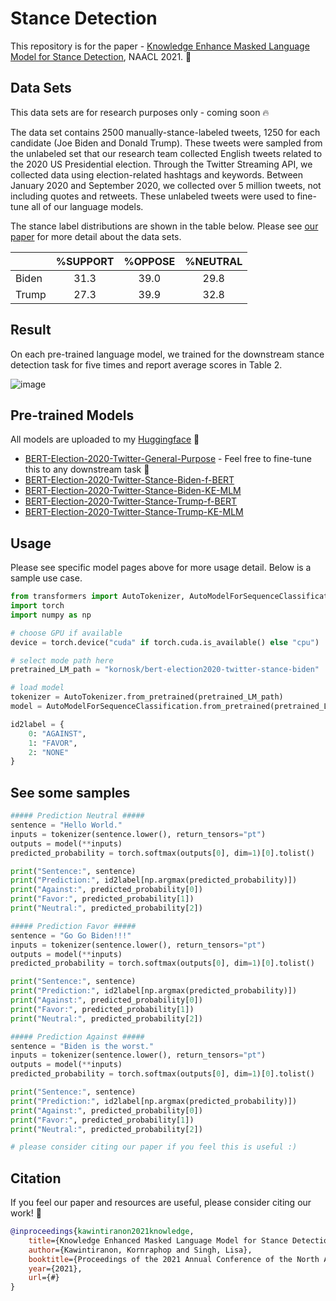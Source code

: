 # Stance Detection

This repository is for the paper - [Knowledge Enhance Masked Language Model for Stance Detection](https://2021.naacl.org/program/accepted/), NAACL 2021. 🚀

## Data Sets

This data sets are for research purposes only - coming soon 🔥

The data set contains 2500 manually-stance-labeled tweets, 1250 for each candidate (Joe Biden and Donald Trump). These tweets were sampled from the unlabeled set that our research team collected English tweets related to the 2020 US Presidential election. Through the Twitter Streaming API, we collected data using election-related hashtags and keywords. Between January 2020 and September 2020, we collected over 5 million tweets, not including quotes and retweets. These unlabeled tweets were used to fine-tune all of our language models.

The stance label distributions are shown in the table below. Please see [our paper](https://2021.naacl.org/program/accepted/) for more detail about the data sets.

|       | %SUPPORT | %OPPOSE | %NEUTRAL |
| ----- | :----: | :----: | :----: |
| Biden | 31.3 | 39.0 | 29.8 |
| Trump | 27.3 | 39.9 | 32.8 |

## Result
On each pre-trained language model, we trained for the downstream stance detection task for five times and report average scores in Table 2.

![image](https://user-images.githubusercontent.com/15230011/114804906-176f4c00-9d70-11eb-9122-b35c7803fd68.png)

## Pre-trained Models

All models are uploaded to my [Huggingface](https://huggingface.co/kornosk) 🤗

- [BERT-Election-2020-Twitter-General-Purpose](https://huggingface.co/kornosk/bert-election2020-twitter-general) - Feel free to fine-tune this to any downstream task 🎯
- [BERT-Election-2020-Twitter-Stance-Biden-f-BERT](https://huggingface.co/kornosk/bert-election2020-twitter-stance-biden)
- [BERT-Election-2020-Twitter-Stance-Biden-KE-MLM](https://huggingface.co/kornosk/bert-election2020-twitter-stance-biden-KE-MLM)
- [BERT-Election-2020-Twitter-Stance-Trump-f-BERT](https://huggingface.co/kornosk/bert-election2020-twitter-stance-trump)
- [BERT-Election-2020-Twitter-Stance-Trump-KE-MLM](https://huggingface.co/kornosk/bert-election2020-twitter-stance-trump-KE-MLM)

## Usage

Please see specific model pages above for more usage detail. Below is a sample use case.

```python
from transformers import AutoTokenizer, AutoModelForSequenceClassification
import torch
import numpy as np

# choose GPU if available
device = torch.device("cuda" if torch.cuda.is_available() else "cpu")

# select mode path here
pretrained_LM_path = "kornosk/bert-election2020-twitter-stance-biden"

# load model
tokenizer = AutoTokenizer.from_pretrained(pretrained_LM_path)
model = AutoModelForSequenceClassification.from_pretrained(pretrained_LM_path)

id2label = {
    0: "AGAINST",
    1: "FAVOR",
    2: "NONE"
}
```

## See some samples

```python
##### Prediction Neutral #####
sentence = "Hello World."
inputs = tokenizer(sentence.lower(), return_tensors="pt")
outputs = model(**inputs)
predicted_probability = torch.softmax(outputs[0], dim=1)[0].tolist()

print("Sentence:", sentence)
print("Prediction:", id2label[np.argmax(predicted_probability)])
print("Against:", predicted_probability[0])
print("Favor:", predicted_probability[1])
print("Neutral:", predicted_probability[2])

##### Prediction Favor #####
sentence = "Go Go Biden!!!"
inputs = tokenizer(sentence.lower(), return_tensors="pt")
outputs = model(**inputs)
predicted_probability = torch.softmax(outputs[0], dim=1)[0].tolist()

print("Sentence:", sentence)
print("Prediction:", id2label[np.argmax(predicted_probability)])
print("Against:", predicted_probability[0])
print("Favor:", predicted_probability[1])
print("Neutral:", predicted_probability[2])

##### Prediction Against #####
sentence = "Biden is the worst."
inputs = tokenizer(sentence.lower(), return_tensors="pt")
outputs = model(**inputs)
predicted_probability = torch.softmax(outputs[0], dim=1)[0].tolist()

print("Sentence:", sentence)
print("Prediction:", id2label[np.argmax(predicted_probability)])
print("Against:", predicted_probability[0])
print("Favor:", predicted_probability[1])
print("Neutral:", predicted_probability[2])

# please consider citing our paper if you feel this is useful :)
```

## Citation
If you feel our paper and resources are useful, please consider citing our work! 🙏
```bibtex
@inproceedings{kawintiranon2021knowledge,
    title={Knowledge Enhanced Masked Language Model for Stance Detection},
    author={Kawintiranon, Kornraphop and Singh, Lisa},
    booktitle={Proceedings of the 2021 Annual Conference of the North American Chapter of the Association for Computational Linguistics (NAACL)},
    year={2021},
    url={#}
}
```
